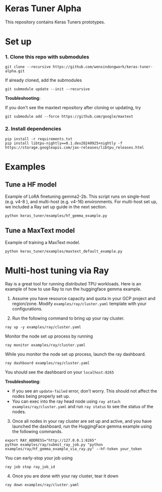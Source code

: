 # Keras Tuner Alpha

This repository contains Keras Tuners prototypes.

# Set up

### 1. Clone this repo with submodules

```
git clone --recursive https://github.com/wenxindongwork/keras-tuner-alpha.git
```

If already cloned, add the submodules

```
git submodule update --init --recursive
```

**Troubleshooting**:

If you don't see the maxtext repository after cloning or updating, try

```
git submodule add --force https://github.com/google/maxtext
```

### 2. Install dependencies

```
pip install -r requirements.txt
pip install libtpu-nightly==0.1.dev20240925+nightly -f https://storage.googleapis.com/jax-releases/libtpu_releases.html
```

# Examples

## Tune a HF model

Example of LoRA finetuning gemma2-2b. This script runs on single-host (e.g. v4-8 ), and multi-host (e.g. v4-16) environments. For multi-host set up, we included a Ray set up guide in the next section. 

```
python keras_tuner/examples/hf_gemma_example.py
```

## Tune a MaxText model

Example of training a MaxText model. 

```
python keras_tuner/examples/maxtext_default_example.py
```

# Multi-host tuning via Ray

Ray is a great tool for running distributed TPU workloads. Here is an example of how to use Ray to run the huggingface gemma example.

1. Assume you have resource capacity and quota in your GCP project and region/zone. Modify `examples/ray/cluster.yaml` template with your configurations.

2. Run the following command to bring up your ray cluster.

```
ray up -y examples/ray/cluster.yaml
```

Monitor the node set up process by running

```
ray monitor examples/ray/cluster.yaml
```

While you monitor the node set up process, launch the ray dashboard.

```
ray dashboard examples/ray/cluster.yaml
```

You should see the dashboard on your `localhost:8265`

**Troubleshooting**:

- If you see an `update-failed` error, don't worry. This should not affect the nodes being properly set up.
- You can exec into the ray head node using `ray attach examples/ray/cluster.yaml` and run `ray status` to see the status of the nodes.


3. Once all nodes in your ray cluster are set up and active, and you have launched the dashboard, run the HuggingFace gemma example using the following commands.


```
export RAY_ADDRESS="http://127.0.0.1:8265"
python examples/ray/submit_ray_job.py "python examples/ray/hf_gemma_example_via_ray.py" --hf-token your_token
```

You can early-stop your job using 

```ray job stop ray_job_id```

4. Once you are done with your ray cluster, tear it down

`ray down examples/ray/cluster.yaml`
